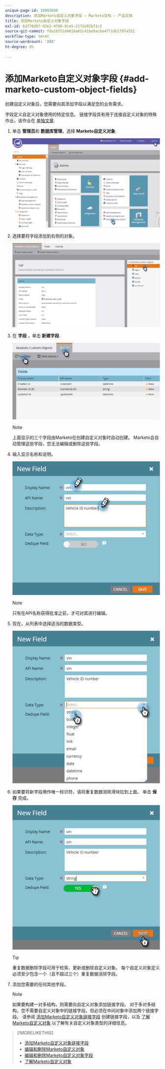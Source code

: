 ```yaml
---
unique-page-id: 10093688
description: 添加Marketo自定义对象字段 — Marketo文档 — 产品文档
title: 添加Marketo自定义对象字段
exl-id: 6d776d97-93e2-4708-9ce5-2172e02b71c3
source-git-commit: fda1bf51d4016a61c41be9acba4771db1797a552
workflow-type: tm+mt
source-wordcount: '293'
ht-degree: 0%

---
```


# 添加Marketo自定义对象字段 {#add-marketo-custom-object-fields}

创建自定义对象后，您需要向其添加字段以满足您的业务需求。

字段定义自定义对象使用的特定信息。 链接字段具有用于连接自定义对象的特殊作业，该作业在 [单独文章](/help/marketo/product-docs/administration/marketo-custom-objects/add-marketo-custom-object-link-fields.md).

1. 单击 **管理员**&#x200B;和 **数据库管理**，选择 **Marketo自定义对象**.

   ![](assets/image2016-1-18-9-3a2-3a6.png)

1. 选择要将字段添加到右侧的对象。

   ![](assets/image2016-1-18-9-3a5-3a3.png)

1. 在 **字段** ，单击 **新建字段**.

   ![](assets/image2015-9-15-16-3a53-3a40.png)

   >[!NOTE]
   >
   >上面显示的三个字段由Marketo在创建自定义对象时自动创建。 Marketo会自动管理这些字段，您无法编辑或删除这些字段。

1. 输入显示名称和说明。

   ![](assets/image2015-10-5-11-3a35-3a48.png)

   >[!NOTE]
   >
   >只有在API名称获得批准之前，才可对其进行编辑。

1. 现在，从列表中选择适当的数据类型。

   ![](assets/image2015-10-5-11-3a37-3a24.png)

1. 如果要将新字段用作唯一标识符，请将重复数据消除滑块拉到上面。 单击 **保存** 完成。

   ![](assets/image2015-10-5-11-3a40-3a12.png)

   >[!TIP]
   >
   >重复数据删除字段可用于检索、更新或删除自定义对象。 每个自定义对象定义必须至少包含一个（且不超过三个）重复数据消除字段。

1. 添加您需要的任何其他字段。

   >[!NOTE]
   >
   >如果要构建一对多结构，则需要向自定义对象添加链接字段。 对于多对多结构，您不需要自定义对象中的链接字段，但必须在中间对象中添加两个链接字段。 请参阅 [添加Marketo自定义对象链接字段](/help/marketo/product-docs/administration/marketo-custom-objects/add-marketo-custom-object-fields.md) 创建链接字段，以及 [了解Marketo自定义对象](/help/marketo/product-docs/administration/marketo-custom-objects/understanding-marketo-custom-objects.md) 以了解有关自定义对象类型的详细信息。

>[!MORELIKETHIS]
>
>* [添加Marketo自定义对象链接字段](/help/marketo/product-docs/administration/marketo-custom-objects/add-marketo-custom-object-link-fields.md)
>* [编辑和删除Marketo自定义对象](/help/marketo/product-docs/administration/marketo-custom-objects/edit-and-delete-a-marketo-custom-object.md)
>* [编辑和删除Marketo自定义对象字段](/help/marketo/product-docs/administration/marketo-custom-objects/edit-and-delete-marketo-custom-object-fields.md)
>* [了解Marketo自定义对象](/help/marketo/product-docs/administration/marketo-custom-objects/understanding-marketo-custom-objects.md)

